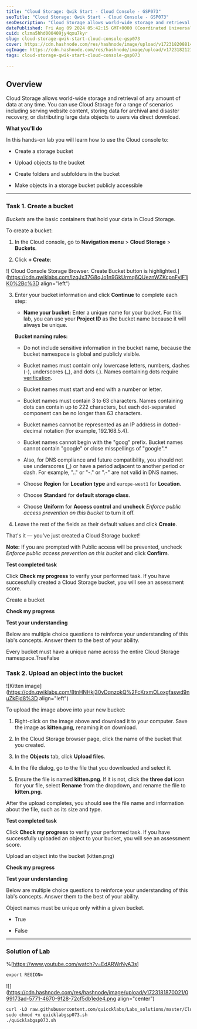 ```yaml
---
title: "Cloud Storage: Qwik Start - Cloud Console - GSP073"
seoTitle: "Cloud Storage: Qwik Start - Cloud Console - GSP073"
seoDescription: "Cloud Storage allows world-wide storage and retrieval of any amount of data at any time. You can use Cloud Storage for a range of scenarios including servin"
datePublished: Fri Aug 09 2024 05:42:15 GMT+0000 (Coordinated Universal Time)
cuid: clzma5hhd000409jy4qxu7kyr
slug: cloud-storage-qwik-start-cloud-console-gsp073
cover: https://cdn.hashnode.com/res/hashnode/image/upload/v1723182088145/aca2d6ce-024b-4f5d-bc39-7b55d4f924a7.png
ogImage: https://cdn.hashnode.com/res/hashnode/image/upload/v1723182121329/c5170192-c9bb-4c59-8c4f-6a2fd9ae3646.png
tags: cloud-storage-qwik-start-cloud-console-gsp073

---
```


## **Overview**

Cloud Storage allows world-wide storage and retrieval of any amount of data at any time. You can use Cloud Storage for a range of scenarios including serving website content, storing data for archival and disaster recovery, or distributing large data objects to users via direct download.

**What you'll do**

In this hands-on lab you will learn how to use the Cloud console to:

* Create a storage bucket
    
* Upload objects to the bucket
    
* Create folders and subfolders in the bucket
    
* Make objects in a storage bucket publicly accessible
    

---

### **Task 1. Create a bucket**

*Buckets* are the basic containers that hold your data in Cloud Storage.

To create a bucket:

1. In the Cloud console, go to **Navigation menu** &gt; **Cloud Storage** &gt; **Buckets**.
    
2. Click **\+ Create**:
    

![ Cloud Console Storage Browser. Create Bucket button is highlighted.](https://cdn.qwiklabs.com/IzqJx37G8qJo1n9GkUrmq6QUeznWZKcpnFyIF1jK0%2Bc%3D align="left")

3. Enter your bucket information and click **Continue** to complete each step:
    
    * **Name your bucket:** Enter a unique name for your bucket. For this lab, you can use your **Project ID** as the bucket name because it will always be unique.
        
    
    **Bucket naming rules:**
    
    * Do not include sensitive information in the bucket name, because the bucket namespace is global and publicly visible.
        
    * Bucket names must contain only lowercase letters, numbers, dashes (-), underscores (\_), and dots (.). Names containing dots require [verification](https://cloud.google.com/storage/docs/domain-name-verification).
        
    * Bucket names must start and end with a number or letter.
        
    * Bucket names must contain 3 to 63 characters. Names containing dots can contain up to 222 characters, but each dot-separated component can be no longer than 63 characters.
        
    * Bucket names cannot be represented as an IP address in dotted-decimal notation (for example, 192.168.5.4).
        
    * Bucket names cannot begin with the "goog" prefix. Bucket names cannot contain "google" or close misspellings of "google".\*
        
    * Also, for DNS compliance and future compatibility, you should not use underscores (\_) or have a period adjacent to another period or dash. For example, ".." or "-." or ".-" are not valid in DNS names.
        
    * Choose **Region** for **Location type** and `europe-west1` for **Location**.
        
    * Choose **Standard** for **default storage class**.
        
    * Choose **Uniform** for **Access control** and **uncheck** *Enforce public access prevention on this bucket* to turn it off.
        
4. Leave the rest of the fields as their default values and click **Create**.
    

That's it — you've just created a Cloud Storage bucket!

**Note:** If you are prompted with Public access will be prevented, uncheck *Enforce public access prevention on this bucket* and click **Confirm**.

**Test completed task**

Click **Check my progress** to verify your performed task. If you have successfully created a Cloud Storage bucket, you will see an assessment score.

Create a bucket

**Check my progress**

**Test your understanding**

Below are multiple choice questions to reinforce your understanding of this lab's concepts. Answer them to the best of your ability.

Every bucket must have a unique name across the entire Cloud Storage namespace.TrueFalse

### **Task 2. Upload an object into the bucket**

![Kitten image](https://cdn.qwiklabs.com/8tnHNHkj30vDqnzokQ%2FcKrxmOLoxgfaswd9nuZkEjd8%3D align="left")

To upload the image above into your new bucket:

1. Right-click on the image above and download it to your computer. Save the image as **kitten.png**, renaming it on download.
    
2. In the Cloud Storage browser page, click the name of the bucket that you created.
    
3. In the **Objects** tab, click **Upload files**.
    
4. In the file dialog, go to the file that you downloaded and select it.
    
5. Ensure the file is named **kitten.png**. If it is not, click the **three dot** icon for your file, select **Rename** from the dropdown, and rename the file to **kitten.png**.
    

After the upload completes, you should see the file name and information about the file, such as its size and type.

**Test completed task**

Click **Check my progress** to verify your performed task. If you have successfully uploaded an object to your bucket, you will see an assessment score.

Upload an object into the bucket (kitten.png)

**Check my progress**

**Test your understanding**

Below are multiple choice questions to reinforce your understanding of this lab's concepts. Answer them to the best of your ability.

Object names must be unique only within a given bucket.

* True
    
* False
    

---

### Solution of Lab

%[https://www.youtube.com/watch?v=EdARWrNyA3s] 

```apache
export REGION=
```

![](https://cdn.hashnode.com/res/hashnode/image/upload/v1723181870021/099173ad-5771-4670-9f28-72cf5db1ede4.png align="center")

```apache
curl -LO raw.githubusercontent.com/quiccklabs/Labs_solutions/master/Cloud%20Storage%20Qwik%20Start%20Cloud%20Console/quicklabgsp073.sh
sudo chmod +x quicklabgsp073.sh
./quicklabgsp073.sh
```